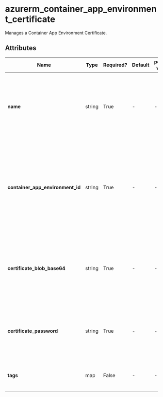 # azurerm_container_app_environment_certificate

Manages a Container App Environment Certificate.

## Attributes

| Name | Type | Required? | Default  | possible values | Description |
| ---- | ---- | --------- | -------- | ----------- | ----------- |
| **name** | string | True | -  |  -  | The name of the Container Apps Environment Certificate. Changing this forces a new resource to be created. | 
| **container_app_environment_id** | string | True | -  |  -  | The Container App Managed Environment ID to configure this Certificate on. Changing this forces a new resource to be created. | 
| **certificate_blob_base64** | string | True | -  |  -  | The Certificate Private Key as a base64 encoded PFX or PEM. Changing this forces a new resource to be created. | 
| **certificate_password** | string | True | -  |  -  | The password for the Certificate. Changing this forces a new resource to be created. | 
| **tags** | map | False | -  |  -  | A mapping of tags to assign to the resource. | 

